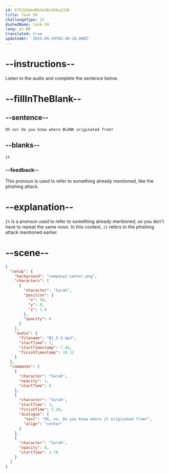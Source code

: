 ```yaml
---
id: 675326de48b3e36c45ba1328
title: Task 59
challengeType: 22
dashedName: task-59
lang: pt-BR
translated: true
updatedAt: '2025-09-29T05:49:18.060Z'
---
```


<!-- (Audio) Sarah: Oh no! Do you know where it originated from? -->

# --instructions--

Listen to the audio and complete the sentence below.

# --fillInTheBlank--

## --sentence--

`Oh no! Do you know where BLANK originated from?`

## --blanks--

`it`

### --feedback--

This pronoun is used to refer to something already mentioned, like the phishing attack.

# --explanation--

`It` is a pronoun used to refer to something already mentioned, so you don't have to repeat the same noun. In this context, `it` refers to the phishing attack mentioned earlier.

# --scene--

```json
{
  "setup": {
    "background": "company2-center.png",
    "characters": [
      {
        "character": "Sarah",
        "position": {
          "x": 50,
          "y": 0,
          "z": 1.4
        },
        "opacity": 0
      }
    ],
    "audio": {
      "filename": "B1_5-2.mp3",
      "startTime": 1,
      "startTimestamp": 7.84,
      "finishTimestamp": 10.12
    }
  },
  "commands": [
    {
      "character": "Sarah",
      "opacity": 1,
      "startTime": 0
    },
    {
      "character": "Sarah",
      "startTime": 1,
      "finishTime": 3.28,
      "dialogue": {
        "text": "Oh, no. Do you know where it originated from?",
        "align": "center"
      }
    },
    {
      "character": "Sarah",
      "opacity": 0,
      "startTime": 3.78
    }
  ]
}
```
